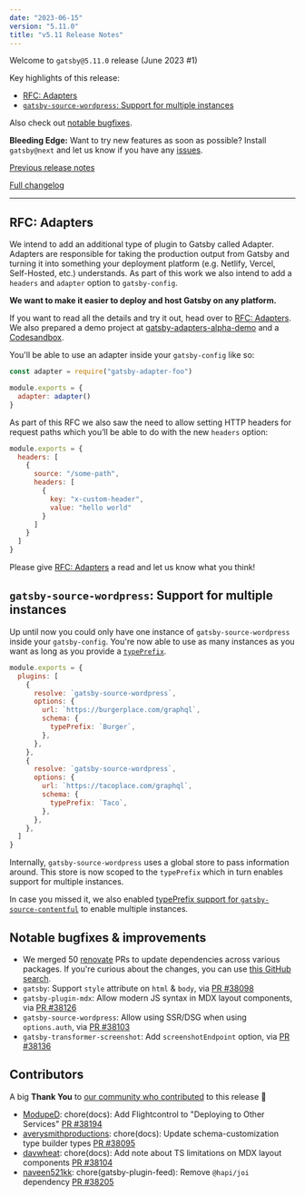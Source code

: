 ```yaml
---
date: "2023-06-15"
version: "5.11.0"
title: "v5.11 Release Notes"
---
```


Welcome to `gatsby@5.11.0` release (June 2023 #1)

Key highlights of this release:

- [RFC: Adapters](#rfc-adapters)
- [`gatsby-source-wordpress`: Support for multiple instances](#gatsby-source-wordpress-support-for-multiple-instances)

Also check out [notable bugfixes](#notable-bugfixes--improvements).

**Bleeding Edge:** Want to try new features as soon as possible? Install `gatsby@next` and let us know if you have any [issues](https://github.com/gatsbyjs/gatsby/issues).

[Previous release notes](/docs/reference/release-notes/v5.10)

[Full changelog][full-changelog]

---

## RFC: Adapters

We intend to add an additional type of plugin to Gatsby called Adapter. Adapters are responsible for taking the production output from Gatsby and turning it into something your deployment platform (e.g. Netlify, Vercel, Self-Hosted, etc.) understands. As part of this work we also intend to add a `headers` and `adapter` option to `gatsby-config`.

**We want to make it easier to deploy and host Gatsby on any platform.**

If you want to read all the details and try it out, head over to [RFC: Adapters](https://github.com/gatsbyjs/gatsby/discussions/38231). We also prepared a demo project at [gatsby-adapters-alpha-demo](https://github.com/LekoArts/gatsby-adapters-alpha-demo) and a [Codesandbox](https://githubbox.com/LekoArts/gatsby-adapters-alpha-demo).

You'll be able to use an adapter inside your `gatsby-config` like so:

```js:title=gatsby-config.js
const adapter = require("gatsby-adapter-foo")

module.exports = {
  adapter: adapter()
}
```

As part of this RFC we also saw the need to allow setting HTTP headers for request paths which you’ll be able to do with the new `headers` option:

```js:title=gatsby-config.js
module.exports = {
  headers: [
    {
      source: "/some-path",
      headers: [
        {
          key: "x-custom-header",
          value: "hello world"
        }
      ]
    }
  ]
}
```

Please give [RFC: Adapters](https://github.com/gatsbyjs/gatsby/discussions/38231) a read and let us know what you think!

## `gatsby-source-wordpress`: Support for multiple instances

Up until now you could only have one instance of `gatsby-source-wordpress` inside your `gatsby-config`. You're now able to use as many instances as you want as long as you provide a [`typePrefix`](https://github.com/gatsbyjs/gatsby/blob/master/packages/gatsby-source-wordpress/docs/plugin-options.md#schematypeprefix).

```js:title=gatsby-config.js
module.exports = {
  plugins: [
    {
      resolve: `gatsby-source-wordpress`,
      options: {
        url: `https://burgerplace.com/graphql`,
        schema: {
          typePrefix: `Burger`,
        },
      },
    },
    {
      resolve: `gatsby-source-wordpress`,
      options: {
        url: `https://tacoplace.com/graphql`,
        schema: {
          typePrefix: `Taco`,
        },
      },
    },
  ]
}
```

Internally, `gatsby-source-wordpress` uses a global store to pass information around. This store is now scoped to the `typePrefix` which in turn enables support for multiple instances.

In case you missed it, we also enabled [typePrefix support for `gatsby-source-contentful`](https://github.com/gatsbyjs/gatsby/pull/37981) to enable multiple instances.

## Notable bugfixes & improvements

- We merged 50 [renovate](https://www.mend.io/free-developer-tools/renovate/) PRs to update dependencies across various packages. If you're curious about the changes, you can use [this GitHub search](https://github.com/gatsbyjs/gatsby/pulls?q=is%3Apr+sort%3Aupdated-desc+author%3Aapp%2Frenovate+merged%3A2023-05-16..2023-06-15).
- `gatsby`: Support `style` attribute on `html` & `body`, via [PR #38098](https://github.com/gatsbyjs/gatsby/pull/38098)
- `gatsby-plugin-mdx`: Allow modern JS syntax in MDX layout components, via [PR #38126](https://github.com/gatsbyjs/gatsby/pull/38126)
- `gatsby-source-wordpress`: Allow using SSR/DSG when using `options.auth`, via [PR #38103](https://github.com/gatsbyjs/gatsby/pull/38103)
- `gatsby-transformer-screenshot`: Add `screenshotEndpoint` option, via [PR #38136](https://github.com/gatsbyjs/gatsby/pull/38136)

## Contributors

A big **Thank You** to [our community who contributed][full-changelog] to this release 💜

- [ModupeD](https://github.com/ModupeD): chore(docs): Add Flightcontrol to "Deploying to Other Services" [PR #38194](https://github.com/gatsbyjs/gatsby/pull/38194)
- [averysmithproductions](https://github.com/averysmithproductions): chore(docs): Update schema-customization type builder types [PR #38095](https://github.com/gatsbyjs/gatsby/pull/38095)
- [davwheat](https://github.com/davwheat): chore(docs): Add note about TS limitations on MDX layout components [PR #38104](https://github.com/gatsbyjs/gatsby/pull/38104)
- [naveen521kk](https://github.com/naveen521kk): chore(gatsby-plugin-feed): Remove `@hapi/joi` dependency [PR #38205](https://github.com/gatsbyjs/gatsby/pull/38205)

[full-changelog]: https://github.com/gatsbyjs/gatsby/compare/gatsby@5.11.0-next.0...gatsby@5.11.0
